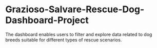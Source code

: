 # Grazioso-Salvare-Rescue-Dog-Dashboard-Project
The dashboard enables users to filter and explore data related to dog breeds suitable for different types of rescue scenarios. 
